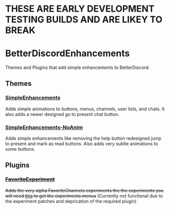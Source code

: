 # THESE ARE EARLY DEVELOPMENT TESTING BUILDS AND ARE LIKEY TO BREAK

# BetterDiscordEnhancements
Themes and Plugins that add simple enhancements to BetterDiscord.

## Themes

### [SimpleEnhancements](https://github.com/ikeman2003/BetterDiscordEnhancements/blob/main/themes/SimpleEnhancements/SimpleEnhancements.theme.css)
Adds simple animations to buttons, menus, channels, user lists, and chats. It also adds a newer designed go to present chat button.

### [SimpleEnhancements-NoAnim](https://github.com/ikeman2003/BetterDiscordEnhancements/blob/main/themes/SimpleEnhancements/SimpleEnhancements-NoAnim.theme.css)
Adds simple enhancements like removing the help button redesigned jump to present and mark as read buttons. Also adds very sublte animations to some buttons.


## Plugins

### ~~[FavoriteExperiment](https://github.com/ikeman2003/BetterDiscordEnhancements/blob/main/plugins/FavoriteExperiment.plugin.js)~~
~~Adds the very alpha FavoriteChannels experiments the the experiments you will need [this](https://github.com/Inve1951/BetterDiscordStuff/blob/master/plugins/discordexperiments.plugin.js) to get the experiments menus~~ (Currently not functional due to the experiment patches and deprication of the required plugin)